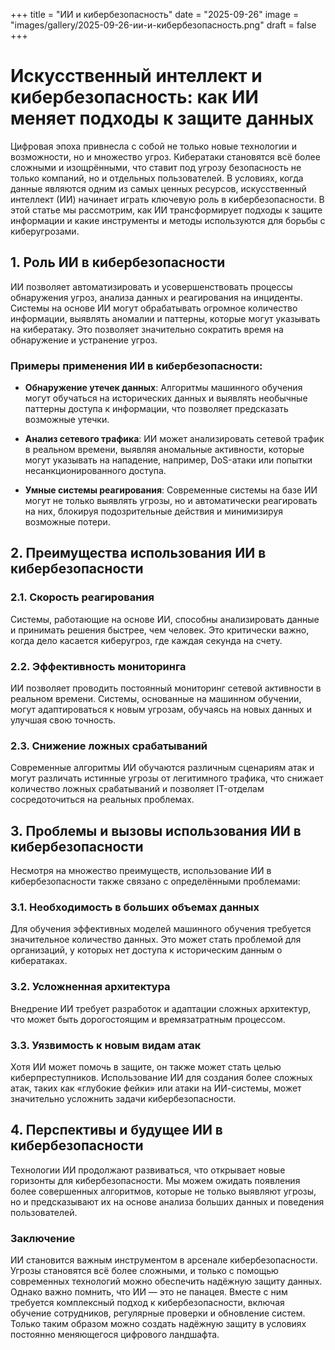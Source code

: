 +++
title = "ИИ и кибербезопасность"
date = "2025-09-26"
image = "images/gallery/2025-09-26-ии-и-кибербезопасность.png"
draft = false
+++

# Искусственный интеллект и кибербезопасность: как ИИ меняет подходы к защите данных

Цифровая эпоха привнесла с собой не только новые технологии и возможности, но и множество угроз. Кибератаки становятся всё более сложными и изощрёнными, что ставит под угрозу безопасность не только компаний, но и отдельных пользователей. В условиях, когда данные являются одним из самых ценных ресурсов, искусственный интеллект (ИИ) начинает играть ключевую роль в кибербезопасности. В этой статье мы рассмотрим, как ИИ трансформирует подходы к защите информации и какие инструменты и методы используются для борьбы с киберугрозами.

## 1. Роль ИИ в кибербезопасности

ИИ позволяет автоматизировать и усовершенствовать процессы обнаружения угроз, анализа данных и реагирования на инциденты. Системы на основе ИИ могут обрабатывать огромное количество информации, выявлять аномалии и паттерны, которые могут указывать на кибератаку. Это позволяет значительно сократить время на обнаружение и устранение угроз.

### Примеры применения ИИ в кибербезопасности:

- **Обнаружение утечек данных**: Алгоритмы машинного обучения могут обучаться на исторических данных и выявлять необычные паттерны доступа к информации, что позволяет предсказать возможные утечки.
  
- **Анализ сетевого трафика**: ИИ может анализировать сетевой трафик в реальном времени, выявляя аномальные активности, которые могут указывать на нападение, например, DoS-атаки или попытки несанкционированного доступа.

- **Умные системы реагирования**: Современные системы на базе ИИ могут не только выявлять угрозы, но и автоматически реагировать на них, блокируя подозрительные действия и минимизируя возможные потери.

## 2. Преимущества использования ИИ в кибербезопасности

### 2.1. Скорость реагирования

Системы, работающие на основе ИИ, способны анализировать данные и принимать решения быстрее, чем человек. Это критически важно, когда дело касается киберугроз, где каждая секунда на счету.

### 2.2. Эффективность мониторинга

ИИ позволяет проводить постоянный мониторинг сетевой активности в реальном времени. Системы, основанные на машинном обучении, могут адаптироваться к новым угрозам, обучаясь на новых данных и улучшая свою точность.

### 2.3. Снижение ложных срабатываний

Современные алгоритмы ИИ обучаются различным сценариям атак и могут различать истинные угрозы от легитимного трафика, что снижает количество ложных срабатываний и позволяет IT-отделам сосредоточиться на реальных проблемах.

## 3. Проблемы и вызовы использования ИИ в кибербезопасности

Несмотря на множество преимуществ, использование ИИ в кибербезопасности также связано с определёнными проблемами:

### 3.1. Необходимость в больших объемах данных

Для обучения эффективных моделей машинного обучения требуется значительное количество данных. Это может стать проблемой для организаций, у которых нет доступа к историческим данным о кибератаках.

### 3.2. Усложненная архитектура

Внедрение ИИ требует разработок и адаптации сложных архитектур, что может быть дорогостоящим и времязатратным процессом.

### 3.3. Уязвимость к новым видам атак

Хотя ИИ может помочь в защите, он также может стать целью киберпреступников. Использование ИИ для создания более сложных атак, таких как «глубокие фейки» или атаки на ИИ-системы, может значительно усложнить задачи кибербезопасности.

## 4. Перспективы и будущее ИИ в кибербезопасности

Технологии ИИ продолжают развиваться, что открывает новые горизонты для кибербезопасности. Мы можем ожидать появления более совершенных алгоритмов, которые не только выявляют угрозы, но и предсказывают их на основе анализа больших данных и поведения пользователей.

### Заключение

ИИ становится важным инструментом в арсенале кибербезопасности. Угрозы становятся всё более сложными, и только с помощью современных технологий можно обеспечить надёжную защиту данных. Однако важно помнить, что ИИ — это не панацея. Вместе с ним требуется комплексный подход к кибербезопасности, включая обучение сотрудников, регулярные проверки и обновление систем. Только таким образом можно создать надёжную защиту в условиях постоянно меняющегося цифрового ландшафта.
